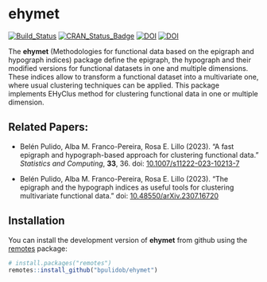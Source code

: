 # ehymet

<!-- badges: start -->
[![Build\_Status](https://github.com/bpulidob/ehymet/actions/workflows/build.yml/badge.svg)](https://github.com/bpulidob/ehymet/actions/workflows/build.yml)
[![CRAN\_Status\_Badge](https://www.r-pkg.org/badges/version/ehymet)](https://cran.r-project.org/package=ehymet)
[![DOI](https://img.shields.io/badge/doi-10.1007%2Fs11222--023--10213--7-informational.svg)](https://link.springer.com/article/10.1007/s11222-023-10213-7)
[![DOI](https://img.shields.io/badge/doi-10.48550%2FarXiv.2307.16720-%23B31B1B.svg)](https://arxiv.org/abs/2307.16720)
<!-- badges: end -->

The **ehymet** (Methodologies for functional data based on the epigraph
and hypograph indices) package define the epigraph, the hypograph and
their modified versions for functional datasets in one and multiple
dimensions. These indices allow to transform a functional dataset into a
multivariate one, where usual clustering techniques can be applied. This
package implements EHyClus method for clustering functional data in one
or multiple dimension.

## Related Papers:

- Belén Pulido, Alba M. Franco-Pereira, Rosa E. Lillo (2023). “A fast
  epigraph and hypograph-based approach for clustering functional data.”
  *Statistics and Computing*, **33**, 36. doi:
  [10.1007/s11222-023-10213-7](https://doi.org/10.1007/s11222-023-10213-7)

- Belén Pulido, Alba M. Franco-Pereira, Rosa E. Lillo (2023). “The
  epigraph and the hypograph indices as useful tools for clustering
  multivariate functional data.” doi:
  [10.48550/arXiv.2307.16720](https://doi.org/10.48550/arXiv.2307.16720)

## Installation

You can install the development version of **ehymet** from github using the
[remotes](https://cran.r-project.org/package=remotes) package:

```r
# install.packages("remotes")
remotes::install_github("bpulidob/ehymet")
```
